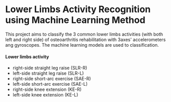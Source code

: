 # Lower Limbs Activity Recognition using Machine Learning Method

This project aims to classify the 3 common lower limbs activities (with both left and right side) of osteoarthritis rehabilitation with 3axes' accelerometers ang gyroscopes. The machine learning models are used to classification.

#### Lower limbs activity
  * right-side straight leg raise (SLR-R)
  * left-side straight leg raise (SLR-L)
  * right-side short-arc exercise (SAE-R)
  * left-side short-arc exercise (SAE-L)
  * right-side knee extension (KE-R)
  * left-side knee extension (KE-L)


